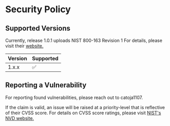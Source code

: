 # Security Policy

## Supported Versions

Currently, release 1.0.1 uploads NIST 800-163 Revision 1
For details, please visit their [website.](https://csrc.nist.gov/pubs/sp/800/163/r1/final)

| Version | Supported          |
| ------- | ------------------ |
| 1.x.x   | :white_check_mark: |

## Reporting a Vulnerability

For reporting found vulnerabilities, please reach out to catoja1107.

If the claim is valid, an issue will be raised at a priority-level that is reflective of their CVSS score.
For details on CVSS score ratings, please visit [NIST's NVD website.](https://nvd.nist.gov/vuln-metrics/cvss)
